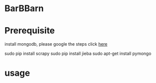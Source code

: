 # BarBBarn


# Prerequisite
install mongodb, please google the steps
click [here](https://www.digitalocean.com/community/tutorials/how-to-install-mongodb-on-ubuntu-16-04)

sudo pip install scrapy
sudo pip install jieba
sudo apt-get install pymongo

# usage

